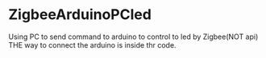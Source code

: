 # ZigbeeArduinoPCled
Using PC to send command  to arduino to control to led by Zigbee(NOT api)
THE way to connect the arduino is inside thr code.
